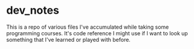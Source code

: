 dev_notes
=========
This is a repo of various files I've accumulated while taking some programming courses.
It's code reference I might use if I want to look up something that I've learned or played with before.
